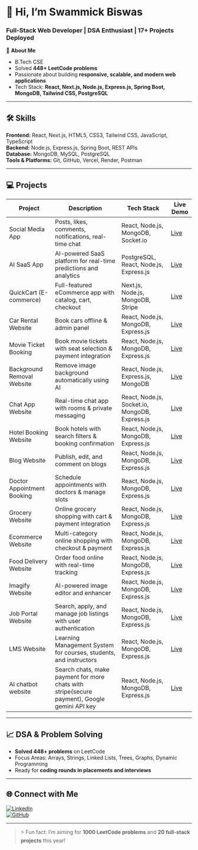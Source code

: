 # 👋 Hi, I’m Swammick Biswas
### Full-Stack Web Developer | DSA Enthusiast | 17+ Projects Deployed  

🚀 **About Me**
- B.Tech CSE
- Solved **448+ LeetCode problems**
- Passionate about building **responsive, scalable, and modern web applications**
- Tech Stack: **React, Next.js, Node.js, Express.js, Spring Boot, MongoDB, Tailwind CSS, PostgreSQL**

---

## 🛠️ Skills

**Frontend:** React, Next.js, HTML5, CSS3, Tailwind CSS, JavaScript, TypeScript  
**Backend:** Node.js, Express.js, Spring Boot, REST APIs  
**Database:** MongoDB, MySQL, PostgreSQL  
**Tools & Platforms:** Git, GitHub, Vercel, Render, Postman  

---

## 💻 Projects

| Project | Description | Tech Stack | Live Demo |
|--------|-------------|------------|-----------|
| Social Media App | Posts, likes, comments, notifications, real-time chat | React, Node.js, MongoDB, Socket.io | [Live](https://pingup-frontend-navy.vercel.app/) |
| AI SaaS App | AI-powered SaaS platform for real-time predictions and analytics | PostgreSQL, React, Node.js, Express.js| [Live](https://quick-ai-tau.vercel.app/) |
| QuickCart (E-commerce) | Full-featured eCommerce app with catalog, cart, checkout | Next.js, Node.js, MongoDB, Stripe | [Live](https://quick-cart-neon-two.vercel.app/) |
| Car Rental Website | Book cars offline  & admin panel | React, Node.js, MongoDB, Express.js | [Live](https://car-rental-swammick.vercel.app/) |
| Movie Ticket Booking | Book movie tickets with seat selection & payment integration | React, Node.js, MongoDB, Express.js | [Live](https://quickshow-lake.vercel.app/) |
| Background Removal Website | Remove image background automatically using AI | React, Node.js, Express.js, MongoDB | [Live](https://bg-removal-frontend-pearl.vercel.app/) |
| Chat App Website | Real-time chat app with rooms & private messaging | React, Node.js, Socket.io, MongoDB, Express.js | [Live](https://chat-app-frontend-weld-seven.vercel.app/) |
| Hotel Booking Website | Book hotels with search filters & booking confirmation | React, Node.js, MongoDB, Express.js | [Live](https://quickstay-two.vercel.app/) |
| Blog Website | Publish, edit, and comment on blogs | React, Node.js, MongoDB, Express.js | [Live](https://quick-blog-frontend.vercel.app/) |
| Doctor Appointment Booking | Schedule appointments with doctors & manage slots | React, Node.js, MongoDB, Express.js | [Live](https://prescripto-frontend-rose.vercel.app/) |
| Grocery Website | Online grocery shopping with cart & payment integration | React, Node.js, MongoDB, Express.js | [Live](https://greencart-five.vercel.app/) |
| Ecommerce Website | Multi-category online shopping with checkout & payment | React, Node.js, MongoDB, Express.js | [Live](https://ecommerce-frontend-nine-flax.vercel.app/) |
| Food Delivery Website | Order food online with real-time tracking | React, Node.js, MongoDB, Express.js | [Live](https://food-del-client-c5s9.onrender.com/) |
| Imagify Website | AI-powered image editor and enhancer | React, Node.js, MongoDB, Express.js | [Live](https://imagify-frontend-swart.vercel.app/) |
| Job Portal Website | Search, apply, and manage job listings with user authentication | React, Node.js, MongoDB, Express.js | [Live](https://job-portal-frontend-jet.vercel.app/) |
| LMS Website | Learning Management System for courses, students, and instructors | React, Node.js, MongoDB, Express.js | [Live](https://lms-client-chi-ten.vercel.app/) |
| AI chatbot website | Search chats, make payment for more chats with stripe(secure payment), Google gemini API key | React, Node.js, MongoDB, Express.js | [Live](https://quickgpt-five.vercel.app/) |


---

## 📈 DSA & Problem Solving
- **Solved 448+ problems** on LeetCode  
- Focus Areas: Arrays, Strings, Linked Lists, Trees, Graphs, Dynamic Programming  
- Ready for **coding rounds in placements and interviews**

---

## 🌐 Connect with Me
[![LinkedIn](https://img.shields.io/badge/LinkedIn-blue?logo=linkedin)](https://www.linkedin.com/in/swammick-biswas-05ab59308/)  
[![GitHub](https://img.shields.io/badge/GitHub-black?logo=github)](https://github.com/SwammickBiswas)  

---

> ⚡ Fun fact: I’m aiming for **1000 LeetCode problems** and **20 full-stack projects** this year!
